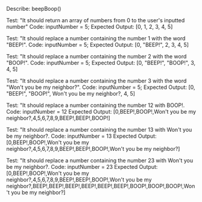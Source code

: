 Describe: beepBoop()

Test: "It should return an array of numbers from 0 to the user's inputted number"
Code: inputNumber = 5;
Expected Output: [0, 1, 2, 3, 4, 5]

Test: "It should replace a number containing the number 1 with the word "BEEP!".
Code: inputNumber = 5;
Expected Output: [0, "BEEP!", 2, 3, 4, 5]

Test: "It should replace a number containing the number 2 with the word "BOOP!".
Code: inputNumber = 5;
Expected Output: [0, "BEEP!", "BOOP!", 3, 4, 5]

Test: "It should replace a number containing the number 3 with the word "Won't you be my neighbor?".
Code: inputNumber = 5;
Expected Output: [0, "BEEP!", "BOOP!", Won't you be my neighbor?, 4, 5]

Test: "It should replace a number containing the number 12 with BOOP!.
Code: inputNumber = 12
Expected Output: [0,BEEP!,BOOP!,Won't you be my neighbor?,4,5,6,7,8,9,BEEP!,BEEP!,BOOP!]

Test: "It should replace a number containing the number 13 with Won't you be my neighbor?.
Code: inputNumber = 13
Expected Output:  [0,BEEP!,BOOP!,Won't you be my neighbor?,4,5,6,7,8,9,BEEP!,BEEP!,BOOP!,Won't you be my neighbor?]

Test: "It should replace a number containing the number 23 with Won't you be my neighbor?.
Code: inputNumber = 23
Expected Output: [0,BEEP!,BOOP!,Won't you be my neighbor?,4,5,6,7,8,9,BEEP!,BEEP!,BOOP!,Won't you be my neighbor?,BEEP!,BEEP!,BEEP!,BEEP!,BEEP!,BEEP!,BOOP!,BOOP!,BOOP!,Won't you be my neighbor?]